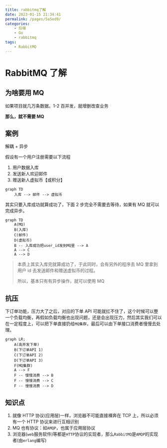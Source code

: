 ```yaml
---
title: rabbitmq了解
date: 2023-01-15 21:34:41
permalink: /pages/5a5ed9/
categories:
    - 后端
    - Go
    - rabbitmq
tags:
    - RabbitMQ
---
```


# RabbitMQ 了解

## 为啥要用 MQ

如果项目就几万条数据。1-2 百并发，就增删改查业务

**那么，就不需要 MQ**

<!-- more -->

## 案例

解耦 + 异步

假设有一个用户注册需要以下流程

1.  用户数据入库
2.  发送新人欢迎邮件
3.  赠送新人虚拟币【或积分】

```mermaid
graph TD
	入库 --> 邮件 --> 虚拟币
```

其实只要入库成功就算成功了，下面 2 步完全不需要去等待，如果有 MQ 就可以完成异步。

```mermaid
graph TD
	A(MQ)
	B(入库)
	C(邮件)
	D(虚拟币)
	B -- 入库成功把user_id发到MQ里 --> A
	A --> C
	A --> D
```

> 本质上其实入库完就算成功了，于此同时，会有另外的程序去 MQ 里拿到用户 id 去发送邮件和赠送虚拟币的过程。
>
> 所以，基本只有有异步操作，就可以使用 MQ

## 抗压

下订单功能，压力大了之后，对应的下单 API 可能就扛不住了，这个时候可以整一个负载均衡，再假如负载均衡也出现问题，还是会出现压力，然后其实我们可以在一定程度上，可以把下单直接扔给`MQ集群`，最后可以由下单接口消费者慢慢去处理。

```mermaid
graph LR;
	A(高并发下单)
	B(下订单API 1)
	C(下订单API 2)
	D(下订单API 3)
	F(MQ集群)
	A --> F
	F -- 慢慢消费 --> B
	F -- 慢慢消费 --> C
	F -- 慢慢消费 --> D
```

## 知识点

1.  就像 HTTP 协议(应用层)一样，浏览器不可能直接裸奔在 TCP 上，所以必须有一个 HTTP 协议来进行互相识别
2.  MQ 也有协议：如`AMQP`，也属于应用层协议
3.  浏览器(`web`服务软件)等都是`HTTP`协议的实现者，那么`RabbitMQ`是`AMQP`的实现者(由`erlang`编写)
